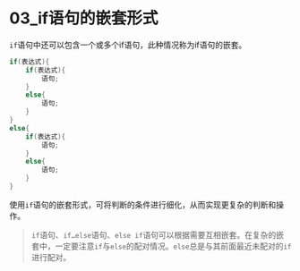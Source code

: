 # 03_if语句的嵌套形式

`if`语句中还可以包含一个或多个if语句，此种情况称为if语句的嵌套。

```C
if(表达式){
    if(表达式){
    	语句;
	}
    else{
        语句;
    }
}
else{
    if(表达式){
    	语句;
	}
    else{
        语句;
    }
}
```

使用`if`语句的嵌套形式，可将判断的条件进行细化，从而实现更复杂的判断和操作。

> `if`语句、`if…else`语句、`else if`语句可以根据需要互相嵌套。在复杂的嵌套中，一定要注意`if`与`else`的配对情况。`else`总是与其前面最近未配对的`if`进行配对。